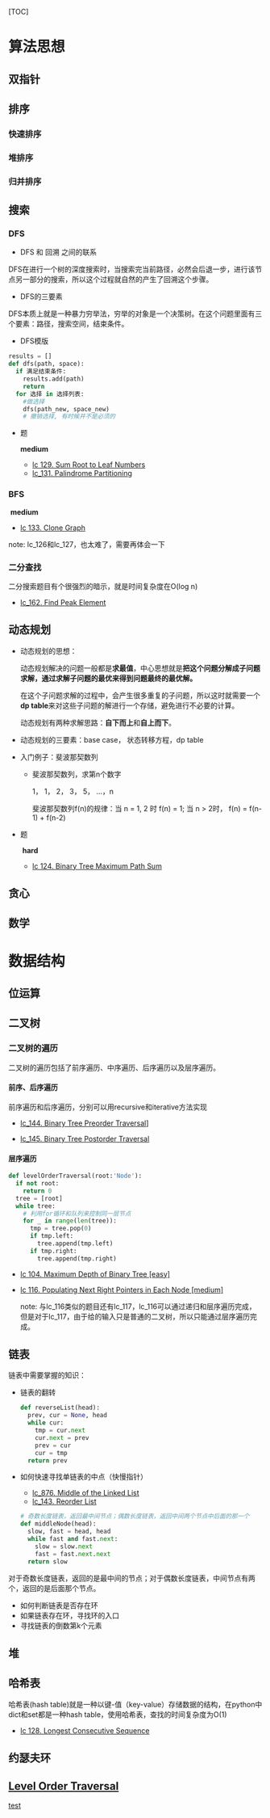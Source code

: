 [TOC]



# 算法思想

## 双指针

## 排序

### 快速排序

### 堆排序

### 归并排序

## 搜索

### DFS

- DFS 和 回溯 之间的联系

DFS在进行一个树的深度搜索时，当搜索完当前路径，必然会后退一步，进行该节点另一部分的搜索，所以这个过程就自然的产生了回溯这个步骤。

- DFS的三要素

DFS本质上就是一种暴力穷举法，穷举的对象是一个决策树。在这个问题里面有三个要素：路径，搜索空间，结束条件。

- DFS模版

```python
results = []
def dfs(path, space):
  if 满足结束条件:
    results.add(path)
    return
  for 选择 in 选择列表:
    #做选择
    dfs(path_new, space_new)
    # 撤销选择, 有时候并不是必须的
```

- 题

   **medium**

  - [lc 129. Sum Root to Leaf Numbers](./lc_129.md)
  - [lc_131. Palindrome Partitioning](./lc_131.md)



### BFS

​	**medium**

- [lc 133. Clone Graph](./lc_133.md)

note: lc_126和lc_127，也太难了，需要再体会一下

### 二分查找

二分搜索题目有个很强烈的暗示，就是时间复杂度在O(log n)

- [lc_162. Find Peak Element](./lc_162.md)



## 动态规划

- 动态规划的思想：

  动态规划解决的问题一般都是**求最值**，中心思想就是**把这个问题分解成子问题求解，通过求解子问题的最优来得到问题最终的最优解。**

  在这个子问题求解的过程中，会产生很多重复的子问题，所以这时就需要一个**dp table**来对这些子问题的解进行一个存储，避免进行不必要的计算。

  动态规划有两种求解思路：**自下而上**和**自上而下**。

- 动态规划的三要素：base case， 状态转移方程，dp table

- 入门例子：斐波那契数列 

  - 斐波那契数列，求第n个数字

     1， 1， 2， 3， 5， ...，n

    斐波那契数列f(n)的规律：当 n = 1, 2 时 f(n) = 1; 当 n > 2时， f(n) = f(n-1) + f(n-2)





- 题

  ​     **hard**

  - [lc 124. Binary Tree Maximum Path Sum](./lc_124.md)





## 贪心

## 数学

# 数据结构

## 位运算

## 二叉树

### 二叉树的遍历

二叉树的遍历包括了前序遍历、中序遍历、后序遍历以及层序遍历。

#### 前序、后序遍历

前序遍历和后序遍历，分别可以用recursive和iterative方法实现

- [lc_144. Binary Tree Preorder Traversal](./lc_144.md)]

- [lc_145. Binary Tree Postorder Traversal](./lc_145.md)

  

####          层序遍历

```python
def levelOrderTraversal(root:'Node'):
  if not root:
    return 0
  tree = [root]
  while tree:
    # 利用for循环和队列来控制同一层节点
    for _ in range(len(tree)):
      tmp = tree.pop(0)
      if tmp.left:
        tree.append(tmp.left)
      if tmp.right:
        tree.append(tmp.right)
```



- [lc 104. Maximum Depth of Binary Tree [easy]](./lc_104.md)

- [lc 116. Populating Next Right Pointers in Each Node [medium]](./lc_116.md)

  note: 与lc_116类似的题目还有lc_117，lc_116可以通过递归和层序遍历完成，但是对于lc_117，由于给的输入只是普通的二叉树，所以只能通过层序遍历完成。

## 链表

链表中需要掌握的知识：

 - 链表的翻转

   ```python
   def reverseList(head):
     prev, cur = None, head
     while cur:
       tmp = cur.next
       cur.next = prev
       prev = cur
       cur = tmp
     return prev
   ```

   

 - 如何快速寻找单链表的中点（快慢指针）

   - [lc_876. Middle of the Linked List](./lc_876.md) 				
   - [lc_143. Reorder List](./lc_143.md)

   ```python
   # 奇数长度链表，返回最中间节点；偶数长度链表，返回中间两个节点中后面的那一个
   def middleNode(head):
     slow, fast = head, head
     while fast and fast.next:
       slow = slow.next
       fast = fast.next.next
     return slow
   ```

   

对于奇数长度链表，返回的是最中间的节点；对于偶数长度链表，中间节点有两个，返回的是后面那个节点。

 - 如何判断链表是否存在环
 - 如果链表存在环，寻找环的入口
 - 寻找链表的倒数第k个元素





## 堆

## 哈希表

哈希表(hash table)就是一种以键-值（key-value）存储数据的结构，在python中dict和set都是一种hash table，使用哈希表，查找的时间复杂度为O(1)

- [lc 128. Longest Consecutive Sequence](./lc_128.md)

## 约瑟夫环

## [Level Order Traversal](#leetcode-87-scramble-string)

[test](./lc_87.md)



